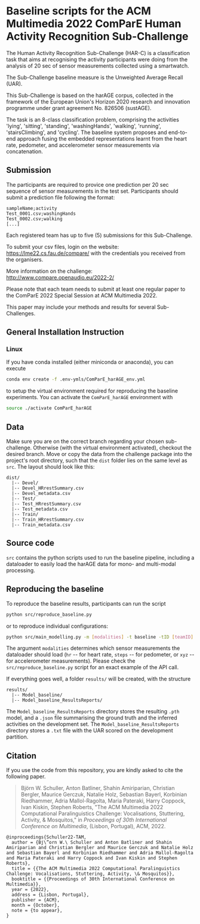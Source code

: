 # Baseline scripts for the ACM Multimedia 2022 ComParE Human Activity Recognition Sub-Challenge


The Human Activity Recognition Sub-Challenge (HAR-C) is a classification task that aims at recognising the activity participants were doing from the analysis of 20 sec of sensor measurements collected using a smartwatch. 

The Sub-Challenge baseline measure is the Unweighted Average Recall (UAR). 

This Sub-Challenge is based on the harAGE corpus, collected in the framework of the European Union's Horizon 2020 research and innovation programme under grant agreement No. 826506 (sustAGE).

The task is an 8-class classification problem, comprising the activities 'lying', 'sitting', 'standing', 'washingHands', 'walking', 'running', 'stairsClimbing', and 'cycling'. The baseline system proposes and end-to-end approach fusing the embedded representations learnt from the heart rate, pedometer, and accelerometer sensor measurements via concatenation. 

## Submission 
The participants are required to provice one prediction per 20 sec sequence of sensor measurements in the test set. Participants should submit a prediction file following the format: 

```
sampleName;activity
Test_0001.csv;washingHands
Test_0002.csv;walking
[...]
```

Each registered team has up to five (5) submissions for this Sub-Challenge.

To submit your csv files, login on the website: https://lme22.cs.fau.de/compare/ 
with the credentials you received from the organisers.

More information on the challenge: http://www.compare.openaudio.eu/2022-2/

Please note that each team needs to submit at least one regular paper to the ComParE 2022 Special Session at ACM Multimedia 2022. 

This paper may include your methods and results for several Sub-Challenges.

## General Installation Instruction 
### Linux
If you have conda installed (either miniconda or anaconda), you can execute
```bash
conda env create -f .env-ymls/ComParE_harAGE_env.yml
```
to setup the virtual environment required for reproducing the baseline experiments. You can activate the `ComParE_harAGE` environment with
```bash
source ./activate ComParE_harAGE
```

## Data
Make sure you are on the correct branch regarding your chosen sub-challenge. Otherwise (with the virtual environment activated), checkout the desired branch. Move or copy the data from the challenge package into the project's root directory, such that the `dist` folder lies on the same level as `src`. The layout should look like this:
```
dist/
  |-- Devel/
  |-- Devel_HRrestSummary.csv
  |-- Devel_metadata.csv
  |-- Test/
  |-- Test_HRrestSummary.csv
  |-- Test_metadata.csv
  |-- Train/
  |-- Train_HRrestSummary.csv
  |-- Train_metadata.csv
```

## Source code
`src` contains the python scripts used to run the baseline pipeline, including a dataloader to easily load the harAGE data for mono- and multi-modal processing. 

## Reproducing the baseline

To reproduce the baseline results, participants can run the script

```bash
python src/reproduce_baseline.py

```

or to reproduce individual configurations:

```bash
python src/main_modelling.py -m [modalities] -t baseline -tID [teamID] -sID [submissionID]

```

The argument `modalities` determines which sensor measurements the dataloader should load (`hr` -- for heart rate, `steps` -- for pedometer, or `xyz` -- for accelerometer measurements). Please check the `src/reproduce_baseline.py` script for an exact example of the API call. 

If everything goes well, a folder `results/` will be created, with the structure
```
results/
  |-- Model_baseline/
  |-- Model_baseline_ResultsReports/
```

The `Model_baseline_ResultsReports` directory stores the resulting `.pth` model, and a `.json` file summarising the ground truth and the inferred activities on the development set. The `Model_baseline_ResultsReports` directory stores a `.txt` file with the UAR scored on the development partition. 

## Citation

If you use the code from this repository, you are kindly asked to cite the following paper.

> Björn W. Schuller, Anton Batliner, Shahin Amiriparian, Christian Bergler, Maurice Gerczuk, Natalie Holz, Sebastian Bayerl, Korbinian Riedhammer, Adria Mallol-Ragolta, Maria Pateraki, Harry Coppock, Ivan Kiskin, Stephen Roberts, "The ACM Multimedia 2022 Computational Paralinguistics Challenge: Vocalisations, Stuttering, Activity, & Mosquitos," in *Proceedings of 30th International Conference on Multimedia*, (Lisbon, Portugal), ACM, 2022.

```
@inproceedings{Schuller22-TAM,
  author = {Bj\”orn W.\ Schuller and Anton Batliner and Shahin Amiriparian and Christian Bergler and Maurice Gerczuk and Natalie Holz and Sebastian Bayerl and Korbinian Riedhammer and Adria Mallol-Ragolta and Maria Pateraki and Harry Coppock and Ivan Kiskin and Stephen Roberts},
  title = {{The ACM Multimedia 2022 Computational Paralinguistics Challenge: Vocalisations, Stuttering, Activity, \& Mosquitos}},
  booktitle = {{Proceedings of 30th International Conference on Multimedia}},
  year = {2022},
  address = {Lisbon, Portugal},
  publisher = {ACM},
  month = {October},
  note = {to appear},
}
```
